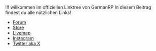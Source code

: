 
!!! willkommen im offiziellen Linktree von GermanRP
    In diesem Beitrag findest du alle nützlichen Links!



+ [Forum](https://germanrp.eu/forum/)
+ [Store](https://germanrpofficial.tebex.io/)
+ [Livemap](https://map.germanrp.eu/)
+ [Instagram](https://www.instagram.com/germanrp.pr/)
+ [Twitter aka X](https://twitter.com/GermanRP3)

